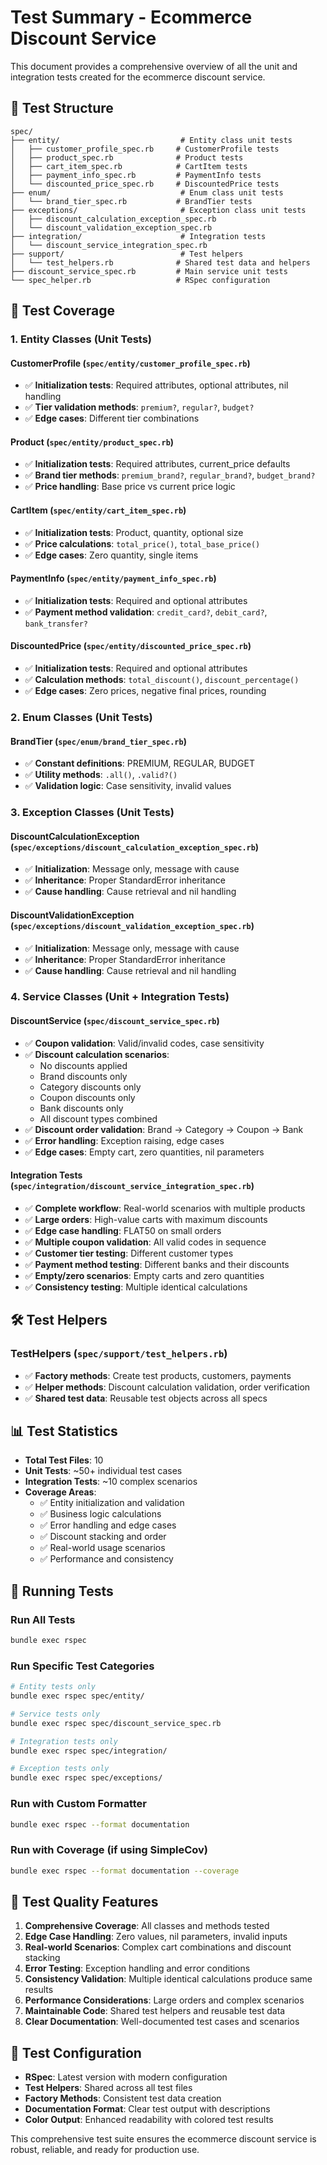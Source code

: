 # Test Summary - Ecommerce Discount Service

This document provides a comprehensive overview of all the unit and integration tests created for the ecommerce discount service.

## 📁 Test Structure

```
spec/
├── entity/                           # Entity class unit tests
│   ├── customer_profile_spec.rb     # CustomerProfile tests
│   ├── product_spec.rb              # Product tests
│   ├── cart_item_spec.rb            # CartItem tests
│   ├── payment_info_spec.rb         # PaymentInfo tests
│   └── discounted_price_spec.rb     # DiscountedPrice tests
├── enum/                             # Enum class unit tests
│   └── brand_tier_spec.rb           # BrandTier tests
├── exceptions/                       # Exception class unit tests
│   ├── discount_calculation_exception_spec.rb
│   └── discount_validation_exception_spec.rb
├── integration/                      # Integration tests
│   └── discount_service_integration_spec.rb
├── support/                          # Test helpers
│   └── test_helpers.rb              # Shared test data and helpers
├── discount_service_spec.rb         # Main service unit tests
└── spec_helper.rb                   # RSpec configuration
```

## 🧪 Test Coverage

### 1. Entity Classes (Unit Tests)

#### CustomerProfile (`spec/entity/customer_profile_spec.rb`)
- ✅ **Initialization tests**: Required attributes, optional attributes, nil handling
- ✅ **Tier validation methods**: `premium?`, `regular?`, `budget?`
- ✅ **Edge cases**: Different tier combinations

#### Product (`spec/entity/product_spec.rb`)
- ✅ **Initialization tests**: Required attributes, current_price defaults
- ✅ **Brand tier methods**: `premium_brand?`, `regular_brand?`, `budget_brand?`
- ✅ **Price handling**: Base price vs current price logic

#### CartItem (`spec/entity/cart_item_spec.rb`)
- ✅ **Initialization tests**: Product, quantity, optional size
- ✅ **Price calculations**: `total_price()`, `total_base_price()`
- ✅ **Edge cases**: Zero quantity, single items

#### PaymentInfo (`spec/entity/payment_info_spec.rb`)
- ✅ **Initialization tests**: Required and optional attributes
- ✅ **Payment method validation**: `credit_card?`, `debit_card?`, `bank_transfer?`

#### DiscountedPrice (`spec/entity/discounted_price_spec.rb`)
- ✅ **Initialization tests**: Required and optional attributes
- ✅ **Calculation methods**: `total_discount()`, `discount_percentage()`
- ✅ **Edge cases**: Zero prices, negative final prices, rounding

### 2. Enum Classes (Unit Tests)

#### BrandTier (`spec/enum/brand_tier_spec.rb`)
- ✅ **Constant definitions**: PREMIUM, REGULAR, BUDGET
- ✅ **Utility methods**: `.all()`, `.valid?()`
- ✅ **Validation logic**: Case sensitivity, invalid values

### 3. Exception Classes (Unit Tests)

#### DiscountCalculationException (`spec/exceptions/discount_calculation_exception_spec.rb`)
- ✅ **Initialization**: Message only, message with cause
- ✅ **Inheritance**: Proper StandardError inheritance
- ✅ **Cause handling**: Cause retrieval and nil handling

#### DiscountValidationException (`spec/exceptions/discount_validation_exception_spec.rb`)
- ✅ **Initialization**: Message only, message with cause
- ✅ **Inheritance**: Proper StandardError inheritance
- ✅ **Cause handling**: Cause retrieval and nil handling

### 4. Service Classes (Unit + Integration Tests)

#### DiscountService (`spec/discount_service_spec.rb`)
- ✅ **Coupon validation**: Valid/invalid codes, case sensitivity
- ✅ **Discount calculation scenarios**:
  - No discounts applied
  - Brand discounts only
  - Category discounts only
  - Coupon discounts only
  - Bank discounts only
  - All discount types combined
- ✅ **Discount order validation**: Brand → Category → Coupon → Bank
- ✅ **Error handling**: Exception raising, edge cases
- ✅ **Edge cases**: Empty cart, zero quantities, nil parameters

#### Integration Tests (`spec/integration/discount_service_integration_spec.rb`)
- ✅ **Complete workflow**: Real-world scenarios with multiple products
- ✅ **Large orders**: High-value carts with maximum discounts
- ✅ **Edge case handling**: FLAT50 on small orders
- ✅ **Multiple coupon validation**: All valid codes in sequence
- ✅ **Customer tier testing**: Different customer types
- ✅ **Payment method testing**: Different banks and their discounts
- ✅ **Empty/zero scenarios**: Empty carts and zero quantities
- ✅ **Consistency testing**: Multiple identical calculations

## 🛠️ Test Helpers

### TestHelpers (`spec/support/test_helpers.rb`)
- ✅ **Factory methods**: Create test products, customers, payments
- ✅ **Helper methods**: Discount calculation validation, order verification
- ✅ **Shared test data**: Reusable test objects across all specs

## 📊 Test Statistics

- **Total Test Files**: 10
- **Unit Tests**: ~50+ individual test cases
- **Integration Tests**: ~10 complex scenarios
- **Coverage Areas**:
  - ✅ Entity initialization and validation
  - ✅ Business logic calculations
  - ✅ Error handling and edge cases
  - ✅ Discount stacking and order
  - ✅ Real-world usage scenarios
  - ✅ Performance and consistency

## 🚀 Running Tests

### Run All Tests
```bash
bundle exec rspec
```

### Run Specific Test Categories
```bash
# Entity tests only
bundle exec rspec spec/entity/

# Service tests only
bundle exec rspec spec/discount_service_spec.rb

# Integration tests only
bundle exec rspec spec/integration/

# Exception tests only
bundle exec rspec spec/exceptions/
```

### Run with Custom Formatter
```bash
bundle exec rspec --format documentation
```

### Run with Coverage (if using SimpleCov)
```bash
bundle exec rspec --format documentation --coverage
```

## 🎯 Test Quality Features

1. **Comprehensive Coverage**: All classes and methods tested
2. **Edge Case Handling**: Zero values, nil parameters, invalid inputs
3. **Real-world Scenarios**: Complex cart combinations and discount stacking
4. **Error Testing**: Exception handling and error conditions
5. **Consistency Validation**: Multiple identical calculations produce same results
6. **Performance Considerations**: Large orders and complex scenarios
7. **Maintainable Code**: Shared test helpers and reusable test data
8. **Clear Documentation**: Well-documented test cases and scenarios

## 🔧 Test Configuration

- **RSpec**: Latest version with modern configuration
- **Test Helpers**: Shared across all test files
- **Factory Methods**: Consistent test data creation
- **Documentation Format**: Clear test output with descriptions
- **Color Output**: Enhanced readability with colored test results

This comprehensive test suite ensures the ecommerce discount service is robust, reliable, and ready for production use. 
